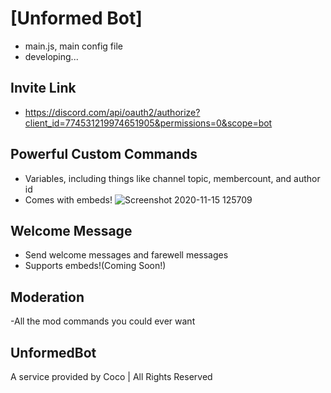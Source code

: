 # [Unformed Bot]
- main.js, main config file
- developing...

## Invite Link
- https://discord.com/api/oauth2/authorize?client_id=774531219974651905&permissions=0&scope=bot

## Powerful Custom Commands
- Variables, including things like channel topic, membercount, and author id
- Comes with embeds!
![Screenshot 2020-11-15 125709](https://user-images.githubusercontent.com/68257361/99170275-3b3b5100-2742-11eb-9ca1-5232c0a69878.png)


## Welcome Message
- Send welcome messages and farewell messages
- Supports embeds!(Coming Soon!)

## Moderation
-All the mod commands you could ever want

## UnformedBot
A service provided by Coco | All Rights Reserved
